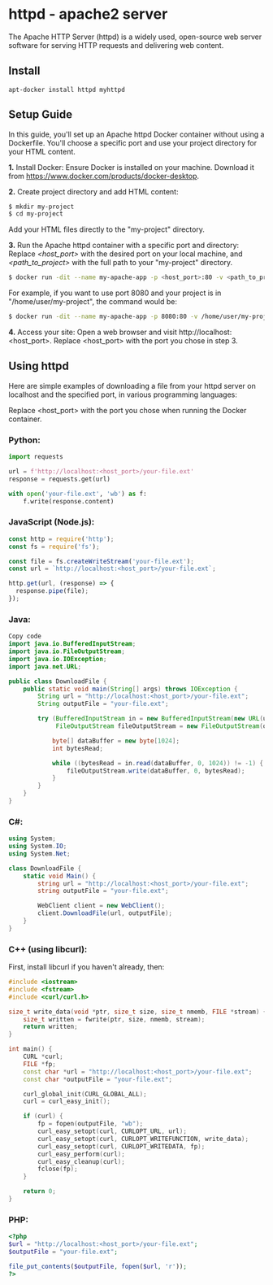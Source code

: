 # httpd - apache2 server
The Apache HTTP Server (httpd) is a widely used, open-source web server software for serving HTTP requests and delivering web content. 

## Install

    apt-docker install httpd myhttpd

## Setup Guide
In this guide, you'll set up an Apache httpd Docker container without using a Dockerfile. You'll choose a specific port and use your project directory for your HTML content.

**1.** Install Docker: Ensure Docker is installed on your machine. Download it from https://www.docker.com/products/docker-desktop.

**2.** Create project directory and add HTML content:

```bash
$ mkdir my-project
$ cd my-project
```
Add your HTML files directly to the "my-project" directory.

**3.** Run the Apache httpd container with a specific port and directory:
Replace *<host_port>* with the desired port on your local machine, and *<path_to_project>* with the full path to your "my-project" directory.

```bash
$ docker run -dit --name my-apache-app -p <host_port>:80 -v <path_to_project>:/usr/local/apache2/htdocs/ httpd:2.4
```
For example, if you want to use port 8080 and your project is in "/home/user/my-project", the command would be:

```bash
$ docker run -dit --name my-apache-app -p 8080:80 -v /home/user/my-project:/usr/local/apache2/htdocs/ httpd:2.4
```
**4.** Access your site: Open a web browser and visit http://localhost:<host_port>. Replace <host_port> with the port you chose in step 3.


## Using httpd

Here are simple examples of downloading a file from your httpd server on localhost and the specified port, in various programming languages:

Replace <host_port> with the port you chose when running the Docker container.

### Python:
```python
import requests

url = f'http://localhost:<host_port>/your-file.ext'
response = requests.get(url)

with open('your-file.ext', 'wb') as f:
    f.write(response.content)
```
    
### JavaScript (Node.js):
```javascript
const http = require('http');
const fs = require('fs');

const file = fs.createWriteStream('your-file.ext');
const url = `http://localhost:<host_port>/your-file.ext`;

http.get(url, (response) => {
  response.pipe(file);
});
```

### Java:
```java
Copy code
import java.io.BufferedInputStream;
import java.io.FileOutputStream;
import java.io.IOException;
import java.net.URL;

public class DownloadFile {
    public static void main(String[] args) throws IOException {
        String url = "http://localhost:<host_port>/your-file.ext";
        String outputFile = "your-file.ext";

        try (BufferedInputStream in = new BufferedInputStream(new URL(url).openStream());
             FileOutputStream fileOutputStream = new FileOutputStream(outputFile)) {

            byte[] dataBuffer = new byte[1024];
            int bytesRead;

            while ((bytesRead = in.read(dataBuffer, 0, 1024)) != -1) {
                fileOutputStream.write(dataBuffer, 0, bytesRead);
            }
        }
    }
}
```

### C#:
```csharp
using System;
using System.IO;
using System.Net;

class DownloadFile {
    static void Main() {
        string url = "http://localhost:<host_port>/your-file.ext";
        string outputFile = "your-file.ext";

        WebClient client = new WebClient();
        client.DownloadFile(url, outputFile);
    }
}
```

### C++ (using libcurl):
First, install libcurl if you haven't already, then:

```cpp
#include <iostream>
#include <fstream>
#include <curl/curl.h>

size_t write_data(void *ptr, size_t size, size_t nmemb, FILE *stream) {
    size_t written = fwrite(ptr, size, nmemb, stream);
    return written;
}

int main() {
    CURL *curl;
    FILE *fp;
    const char *url = "http://localhost:<host_port>/your-file.ext";
    const char *outputFile = "your-file.ext";

    curl_global_init(CURL_GLOBAL_ALL);
    curl = curl_easy_init();

    if (curl) {
        fp = fopen(outputFile, "wb");
        curl_easy_setopt(curl, CURLOPT_URL, url);
        curl_easy_setopt(curl, CURLOPT_WRITEFUNCTION, write_data);
        curl_easy_setopt(curl, CURLOPT_WRITEDATA, fp);
        curl_easy_perform(curl);
        curl_easy_cleanup(curl);
        fclose(fp);
    }

    return 0;
}
```

### PHP:
```php
<?php
$url = "http://localhost:<host_port>/your-file.ext";
$outputFile = "your-file.ext";

file_put_contents($outputFile, fopen($url, 'r'));
?>
```

